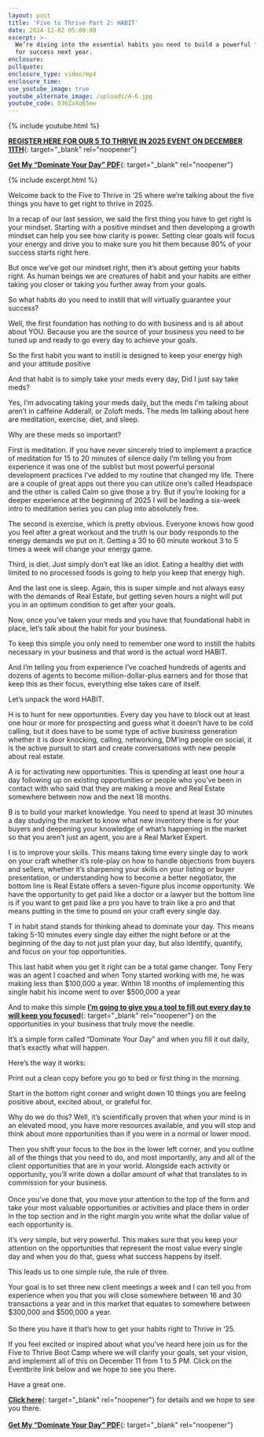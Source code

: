 ```yaml
---
layout: post
title: 'Five to Thrive Part 2: HABIT'
date: 2024-12-02 05:00:00
excerpt: >-
  We’re diving into the essential habits you need to build a powerful foundation
  for success next year.
enclosure:
pullquote:
enclosure_type: video/mp4
enclosure_time:
use_youtube_image: true
youtube_alternate_image: /uploads/4-6.jpg
youtube_code: D36ZaXq65ew
---
```

{% include youtube.html %}

[**REGISTER HERE FOR OUR 5 TO THRIVE IN 2025 EVENT ON DECEMBER 11TH**](https://www.eventbrite.com/e/top-agent-secrets-5-keys-to-thrive-in-2025-tickets-1083491565439?aff=oddtdtcreator){: target="_blank" rel="noopener"}

[**Get My “Dominate Your Day” PDF**](https://jennings-dominateyourday.paperform.co/){: target="_blank" rel="noopener"}

{% include excerpt.html %}

Welcome back to the Five to Thrive in ‘25 where we’re talking about the five things you have to get right to thrive in 2025.

In a recap of our last session, we said the first thing you have to get right is your mindset. Starting with a positive mindset and then developing a growth mindset can help you see how clarity is power. Setting clear goals will focus your energy and drive you to make sure you hit them because 80% of your success starts right here.

But once we’ve got our mindset right, then it’s about getting your habits right. As human beings we are creatures of habit and your habits are either taking you closer or taking you further away from your goals.

So what habits do you need to instill that will virtually guarantee your success?

Well, the first foundation has nothing to do with business and is all about about YOU. Because you are the source of your business you need to be tuned up and ready to go every day to achieve your goals.

So the first habit you want to instill is designed to keep your energy high and your attitude positive

And that habit is to simply take your meds every day, Did I just say take meds?

Yes, I’m advocating taking your meds daily, but the meds I’m talking about aren’t in caffeine Adderall, or Zoloft meds. The meds Im talking about here are meditation, exercise, diet, and sleep.

Why are these meds so important?

First is meditation. If you have never sincerely tried to implement a practice of meditation for 15 to 20 minutes of silence daily I’m telling you from experience it was one of the sublist but most powerful personal development practices I’ve added to my routine that changed my life. There are a couple of great apps out there you can utilize one’s called Headspace and the other is called Calm so give those a try. But if you’re looking for a deeper experience at the beginning of 2025 I will be leading a six-week intro to meditation series you can plug into absolutely free.

The second is exercise, which is pretty obvious. Everyone knows how good you feel after a great workout and the truth is our body responds to the energy demands we put on it. Getting a 30 to 60 minute workout 3 to 5 times a week will change your energy game.

Third, is diet. Just simply don’t eat like an idiot. Eating a healthy diet with limited to no processed foods is going to help you keep that energy high.

And the last one is sleep. Again, this is super simple and not always easy with the demands of Real Estate, but getting seven hours a night will put you in an optimum condition to get after your goals.

Now, once you’ve taken your meds and you have that foundational habit in place, let’s talk about the habit for your business.

To keep this simple you only need to remember one word to instill the habits necessary in your business and that word is the actual word HABIT.

And I’m telling you from experience I’ve coached hundreds of agents and dozens of agents to become million-dollar-plus earners and for those that keep this as their focus, everything else takes care of itself.

Let’s unpack the word HABIT.

H is to hunt for new opportunities. Every day you have to block out at least one hour or more for prospecting and guess what it doesn’t have to be cold calling, but it does have to be some type of active business generation whether it is door knocking, calling, networking, DM’ing people on social, it is the active pursuit to start and create conversations with new people about real estate.

A is for activating new opportunities. This is spending at least one hour a day following up on existing opportunities or people who you’ve been in contact with who said that they are making a move and Real Estate somewhere between now and the next 18 months.

B is to build your market knowledge. You need to spend at least 30 minutes a day studying the market to know what new inventory there is for your buyers and deepening your knowledge of what’s happening in the market so that you aren’t just an agent, you are a Real Market Expert.

I is to improve your skills. This means taking time every single day to work on your craft whether it’s role-play on how to handle objections from buyers and sellers, whether it’s sharpening your skills on your listing or buyer presentation, or understanding how to become a better negotiator, the bottom line is Real Estate offers a seven-figure plus income opportunity. We have the opportunity to get paid like a doctor or a lawyer but the bottom line is if you want to get paid like a pro you have to train like a pro and that means putting in the time to pound on your craft every single day.

T in habit stand stands for thinking ahead to dominate your day. This means taking 5-10 minutes every single day either the night before or at the beginning of the day to not just plan your day, but also identify, quantify, and focus on your top opportunities.

This last habit when you get it right can be a total game changer. Tony Fery was an agent I coached and when Tony started working with me, he was making less than $100,000 a year. Within 18 months of implementing this single habit his income went to over $500,000 a year

And to make this simple [**I’m going to give you a tool to fill out every day to will keep you focused**](https://jennings-dominateyourday.paperform.co/){: target="_blank" rel="noopener"} on the opportunities in your business that truly move the needle.

It’s a simple form called “Dominate Your Day” and when you fill it out daily, that’s exactly what will happen.

Here’s the way it works:

Print out a clean copy before you go to bed or first thing in the morning.

Start in the bottom right corner and wright down 10 things you are feeling positive about, excited about, or grateful for.

Why do we do this? Well, it’s scientifically proven that when your mind is in an elevated mood, you have more resources available, and you will stop and think about more opportunities than if you were in a normal or lower mood.

Then you shift your focus to the box in the lower left corner, and you outline all of the things that you need to do, and most importantly, any and all of the client opportunities that are in your world. Alongside each activity or opportunity, you’ll write down a dollar amount of what that translates to in commission for your business.<br><br>Once you’ve done that, you move your attention to the top of the form and take your most valuable opportunities or activities and place them in order in the top section and in the right margin you write what the dollar value of each opportunity is.

It’s very simple, but very powerful. This makes sure that you keep your attention on the opportunities that represent the most value every single day and when you do that, guess what success happens by itself.

This leads us to one simple rule, the rule of three.

Your goal is to set three new client meetings a week and I can tell you from experience when you that you will close somewhere between 16 and 30 transactions a year and in this market that equates to somewhere between $300,000 and $500,000 a year.<br><br>So there you have it that’s how to get your habits right to Thrive in ‘25.

If you feel excited or inspired about what you’ve heard here join us for the Five to Thrive Boot Camp where we will clarify your goals, set your vision, and implement all of this on December 11 from 1 to 5 PM. Click on the Eventbrite link below and we hope to see you there.

Have a great one.

[**Click here**](https://www.eventbrite.com/e/top-agent-secrets-5-keys-to-thrive-in-2025-tickets-1083491565439?aff=oddtdtcreator){: target="_blank" rel="noopener"} for details and we hope to see you there.<br><br>[**Get My “Dominate Your Day” PDF**](https://jennings-dominateyourday.paperform.co/){: target="_blank" rel="noopener"}
